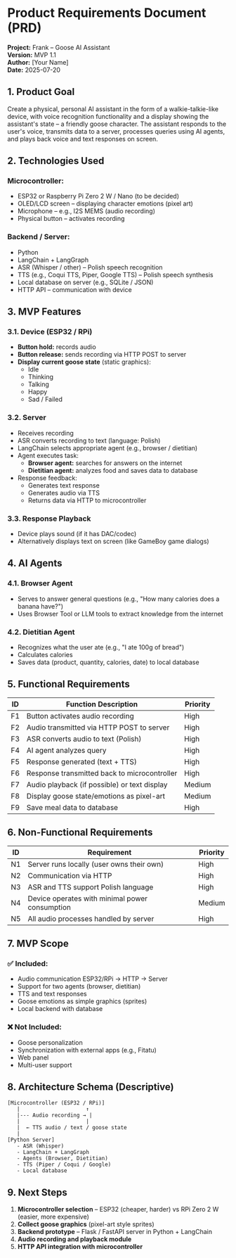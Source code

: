 # Product Requirements Document (PRD)

**Project:** Frank – Goose AI Assistant  
**Version:** MVP 1.1  
**Author:** [Your Name]  
**Date:** 2025-07-20

## 1. Product Goal

Create a physical, personal AI assistant in the form of a walkie-talkie-like device, with voice recognition functionality and a display showing the assistant's state – a friendly goose character. The assistant responds to the user's voice, transmits data to a server, processes queries using AI agents, and plays back voice and text responses on screen.

## 2. Technologies Used

### Microcontroller:
- ESP32 or Raspberry Pi Zero 2 W / Nano (to be decided)
- OLED/LCD screen – displaying character emotions (pixel art)
- Microphone – e.g., I2S MEMS (audio recording)
- Physical button – activates recording

### Backend / Server:
- Python
- LangChain + LangGraph
- ASR (Whisper / other) – Polish speech recognition
- TTS (e.g., Coqui TTS, Piper, Google TTS) – Polish speech synthesis
- Local database on server (e.g., SQLite / JSON)
- HTTP API – communication with device

## 3. MVP Features

### 3.1. Device (ESP32 / RPi)
- **Button hold:** records audio
- **Button release:** sends recording via HTTP POST to server
- **Display current goose state** (static graphics):
  - Idle
  - Thinking
  - Talking
  - Happy
  - Sad / Failed

### 3.2. Server
- Receives recording
- ASR converts recording to text (language: Polish)
- LangChain selects appropriate agent (e.g., browser / dietitian)
- Agent executes task:
  - **Browser agent:** searches for answers on the internet
  - **Dietitian agent:** analyzes food and saves data to database
- Response feedback:
  - Generates text response
  - Generates audio via TTS
  - Returns data via HTTP to microcontroller

### 3.3. Response Playback
- Device plays sound (if it has DAC/codec)
- Alternatively displays text on screen (like GameBoy game dialogs)

## 4. AI Agents

### 4.1. Browser Agent
- Serves to answer general questions (e.g., "How many calories does a banana have?")
- Uses Browser Tool or LLM tools to extract knowledge from the internet

### 4.2. Dietitian Agent
- Recognizes what the user ate (e.g., "I ate 100g of bread")
- Calculates calories
- Saves data (product, quantity, calories, date) to local database

## 5. Functional Requirements

| ID | Function Description | Priority |
|---|---|---|
| F1 | Button activates audio recording | High |
| F2 | Audio transmitted via HTTP POST to server | High |
| F3 | ASR converts audio to text (Polish) | High |
| F4 | AI agent analyzes query | High |
| F5 | Response generated (text + TTS) | High |
| F6 | Response transmitted back to microcontroller | High |
| F7 | Audio playback (if possible) or text display | Medium |
| F8 | Display goose state/emotions as pixel-art | Medium |
| F9 | Save meal data to database | High |

## 6. Non-Functional Requirements

| ID | Requirement | Priority |
|---|---|---|
| N1 | Server runs locally (user owns their own) | High |
| N2 | Communication via HTTP | High |
| N3 | ASR and TTS support Polish language | High |
| N4 | Device operates with minimal power consumption | Medium |
| N5 | All audio processes handled by server | High |

## 7. MVP Scope

### ✅ Included:
- Audio communication ESP32/RPi → HTTP → Server
- Support for two agents (browser, dietitian)
- TTS and text responses
- Goose emotions as simple graphics (sprites)
- Local backend with database

### ❌ Not Included:
- Goose personalization
- Synchronization with external apps (e.g., Fitatu)
- Web panel
- Multi-user support

## 8. Architecture Schema (Descriptive)

```
[Microcontroller (ESP32 / RPi)]
   |                     ↑
   |--- Audio recording → | 
   |                     |
   |  ← TTS audio / text / goose state
   |
[Python Server]
   - ASR (Whisper)
   - LangChain + LangGraph
   - Agents (Browser, Dietitian)
   - TTS (Piper / Coqui / Google)
   - Local database
```

## 9. Next Steps

1. **Microcontroller selection** – ESP32 (cheaper, harder) vs RPi Zero 2 W (easier, more expensive)
2. **Collect goose graphics** (pixel-art style sprites)
3. **Backend prototype** – Flask / FastAPI server in Python + LangChain
4. **Audio recording and playback module**
5. **HTTP API integration with microcontroller**